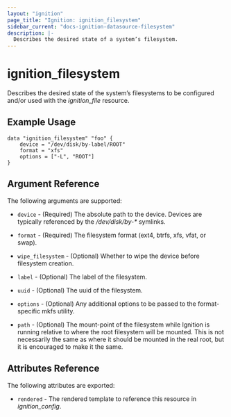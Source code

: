 ```yaml
---
layout: "ignition"
page_title: "Ignition: ignition_filesystem"
sidebar_current: "docs-ignition-datasource-filesystem"
description: |-
  Describes the desired state of a system’s filesystem.
---
```


# ignition\_filesystem

Describes the desired state of the system’s filesystems to be configured and/or used with the _ignition\_file_ resource.

## Example Usage

```hcl
data "ignition_filesystem" "foo" {
    device = "/dev/disk/by-label/ROOT"
    format = "xfs"
    options = ["-L", "ROOT"]
}
```

## Argument Reference

The following arguments are supported:

* `device` - (Required) The absolute path to the device. Devices are typically referenced by the _/dev/disk/by-*_ symlinks.

* `format` - (Required) The filesystem format (ext4, btrfs, xfs, vfat, or swap).

* `wipe_filesystem` - (Optional)  Whether to wipe the device before filesystem creation.

* `label` - (Optional) The label of the filesystem.

* `uuid` - (Optional) The uuid of the filesystem.

* `options` - (Optional) Any additional options to be passed to the format-specific mkfs utility.

* `path` - (Optional) The mount-point of the filesystem while Ignition is running relative to where the root filesystem will be mounted. This is not necessarily the same as where it should be mounted in the real root, but it is encouraged to make it the same.

## Attributes Reference

The following attributes are exported:

* `rendered` - The rendered template to reference this resource in _ignition_config_.
